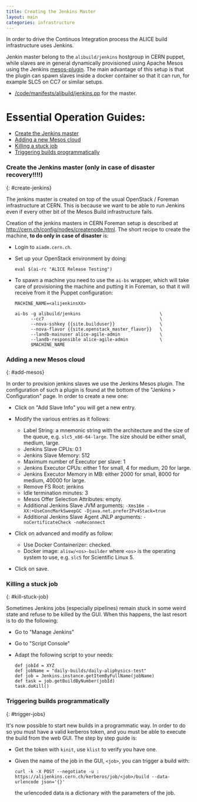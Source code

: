 ```yaml
---
title: Creating the Jenkins Master
layout: main
categories: infrastructure
---
```


In order to drive the Continuos Integration process the ALICE build infrastructure uses Jenkins. 

Jenkin master belong to the  `alibuild/jenkins` hostgroup in CERN puppet, while slaves
are in general dynamically provisioned using Apache Mesos using the Jenkins
[mesos-plugin](https://github.com/jenkinsci/mesos-plugin). The main advantage
of this setup is that the plugin can spawn slaves inside a docker container so
that it can run, for example SLC5 on CC7 or similar setups.

- [/code/manifests/alibuild/jenkins.pp](https://gitlab.cern.ch/ai/it-puppet-hostgroup-alibuild/blob/master/code/manifests/jenkins.pp)  for the master.

# Essential Operation Guides:

* [Create the Jenkins master](#create-jenkins)
* [Adding a new Mesos cloud](#add-mesos-cloud)
* [Killing a stuck job](#kill-stuck-job)
* [Triggering builds programmatically](#trigger-jobs)

### Create the Jenkins master (only in case of disaster recovery!!!!)
{: #create-jenkins}

The jenkins master is created on top of the usual OpenStack / Foreman
infrastructure at CERN. This is because we want to be able to run Jenkins even
if every other bit of the Mesos Build infrastructure fails.

Creation of the jenkins masters in CERN Foreman setup is described at
<http://cern.ch/config/nodes/createnode.html>. The short recipe to create the machine,
**to do only in case of disaster** is:

- Login to `aiadm.cern.ch`.
- Set up your OpenStack environment by doing:

      eval $(ai-rc "ALICE Release Testing")
- To spawn a machine you need to use the `ai-bs` wrapper, which will take
  care of provisioning the machine and putting it in Foreman, so that it will
  receive from it the Puppet configuration:

      MACHINE_NAME=<alijenkinsXX>

      ai-bs -g alibuild/jenkins                              \
            --cc7                                            \
            --nova-sshkey {{site.builduser}}                 \
            --nova-flavor {{site.openstack_master_flavor}}   \
            --landb-mainuser alice-agile-admin               \
            --landb-responsible alice-agile-admin            \
            $MACHINE_NAME

### Adding a new Mesos cloud
{: #add-mesos}

In order to provision jenkins slaves we use the Jenkins Mesos plugin. The
configuration of such a plugin is found at the bottom of the "Jenkins >
Configuration" page. In order to create a new one:

- Click on "Add Slave Info" you will get a new entry.
- Modify the various entries as it follows:

    - Label String: a mnemonic string with the architecture and the size of the queue,
      e.g. `slc5_x86-64-large`. The size should be either small, medium, large.
    - Jenkins Slave CPUs: 0.1
    - Jenkins Slave Memory: 512 
    - Maximum number of Executor per slave: 1
    - Jenkins Executor CPUs: either 1 for small, 4 for medium, 20 for large.
    - Jenkins Executor Memory in MB: either 2000 for small, 8000 for medium, 40000 for large.
    - Remove FS Root: jenkins
    - Idle termination minutes: 3
    - Mesos Offer Selection Attributes: empty.
    - Additional Jenkins Slave JVM arguments: `-Xms16m -XX:+UseConcMarkSweepGC -Djava.net.preferIPv4Stack=true`
    - Additional Jenkins Slave Agent JNLP arguments: `-noCertificateCheck -noReconnect`

- Click on advanced and modify as follow:

    - Use Docker Containerizer: checked.
    - Docker image: `alisw/<os>-builder` where `<os>` is the operating system
      to use, e.g. `slc5` for Scientific Linux 5. 

- Click on save.

### Killing a stuck job
{: #kill-stuck-job}

Sometimes Jenkins jobs (especially pipelines) remain stuck in some weird state
and refuse to be killed by the GUI. When this happens, the last resort is to do the following:

* Go to "Manage Jenkins"
* Go to "Script Console"
* Adapt the following script to your needs:

      def jobId = XYZ
      def jobName = "daily-builds/daily-aliphysics-test"
      def job = Jenkins.instance.getItemByFullName(jobName)
      def task = job.getBuildByNumber(jobId)
      task.doKill()

### Triggering builds programmatically
{: #trigger-jobs}

It's now possible to start new builds in a programmatic way. In order to do so you must
have a valid kerberos token, and you must be able to execute the build from the web GUI.
The step by step guide is:

* Get the token with `kinit`, use `klist` to verify you have one.
* Given the name of the job in the GUI, `<job>`, you can trigger a build with:
      
      curl -k -X POST --negotiate -u : https://alijenkins.cern.ch/kerberos/job/<job>/build --data-urlencode json='{}'

  the urlencoded data is a dictionary with the parameters of the job. 

